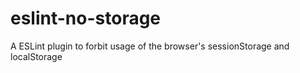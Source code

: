 # eslint-no-storage
A ESLint plugin to forbit usage of the browser's sessionStorage and localStorage
